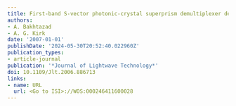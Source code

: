 ```yaml
---
title: First-band S-vector photonic-crystal superprism demultiplexer design and optimization
authors:
- A. Bakhtazad
- A. G. Kirk
date: '2007-01-01'
publishDate: '2024-05-30T20:52:40.022960Z'
publication_types:
- article-journal
publication: '*Journal of Lightwave Technology*'
doi: 10.1109/Jlt.2006.886713
links:
- name: URL
  url: <Go to ISI>://WOS:000246411600028
---
```

